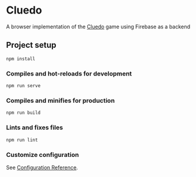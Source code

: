 # Cluedo
A browser implementation of the [Cluedo](https://www.hasbro.com/common/documents/dad2885d1c4311ddbd0b0800200c9a66/2BFAEC9E5056900B102C3859E9AC6332.pdf) game using Firebase as a backend

## Project setup
```
npm install
```

### Compiles and hot-reloads for development
```
npm run serve
```

### Compiles and minifies for production
```
npm run build
```

### Lints and fixes files
```
npm run lint
```

### Customize configuration
See [Configuration Reference](https://cli.vuejs.org/config/).

